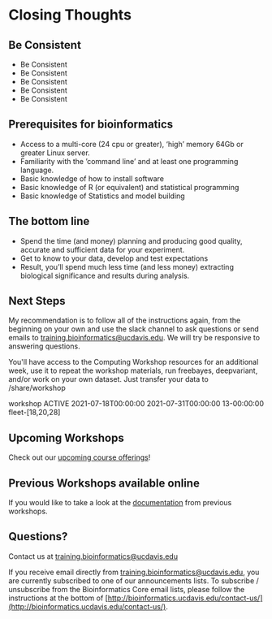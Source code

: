 # Closing Thoughts

## Be Consistent

* Be Consistent
* Be Consistent
* Be Consistent
* Be Consistent
* Be Consistent

## Prerequisites for bioinformatics

* Access to a multi-core (24 cpu or greater), ‘high’ memory 64Gb or greater Linux server.
* Familiarity with the ’command line’ and at least one programming language.
* Basic knowledge of how to install software
* Basic knowledge of R (or equivalent) and statistical programming
* Basic knowledge of Statistics and model building

## The bottom line

* Spend the time (and money) planning and producing good quality, accurate and sufficient data for your experiment.
* Get to know to your data, develop and test expectations
* Result, you’ll spend much less time (and less money) extracting biological significance and results during analysis.

## Next Steps

My recommendation is to follow all of the instructions again, from the beginning on your own and use the slack channel to ask questions or send emails to [training.bioinformatics@ucdavis.edu](mailto:training.bioinformatics@ucdavis.edu). We will try be responsive to answering questions.

You'll have access to the Computing Workshop resources for an additional week, use it to repeat the workshop materials, run freebayes, deepvariant, and/or work on your own dataset. Just transfer your data to /share/workshop

workshop     ACTIVE  2021-07-18T00:00:00  2021-07-31T00:00:00  13-00:00:00  fleet-[18,20,28]

##  Upcoming Workshops

Check out our [upcoming course offerings](https://registration.genomecenter.ucdavis.edu/)!

## Previous Workshops available online
If you would like to take a look at the [documentation](https://ucdavis-bioinformatics-training.github.io/) from previous workshops.

## Questions?

Contact us at [training.bioinformatics@ucdavis.edu](mailto:training.bioinformatics@ucdavis.edu)

If you receive email directly from [training.bioinformatics@ucdavis.edu](mailto:training.bioinformatics@ucdavis.edu), you are currently subscribed to one of our announcements lists. To subscribe / unsubscribe from the Bioinformatics Core email lists, please follow the instructions at the bottom of [http://bioinformatics.ucdavis.edu/contact-us/](http://bioinformatics.ucdavis.edu/contact-us/).
